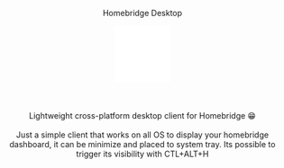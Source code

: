 <p align="center">
Homebridge Desktop
</p>
<p align="center">
  <img width="100" src="https://raw.githubusercontent.com/louistb/HomebridgeDesktop/main/logo.png">
</p>

<p align="center">
</br>
</br>
  Lightweight cross-platform desktop client for Homebridge 😁
  </br>
  </br>
  Just a simple client that works on all OS to display your homebridge dashboard, it can be minimize and placed to system tray. Its possible to trigger its visibility with CTL+ALT+H
  </br>
</p>



